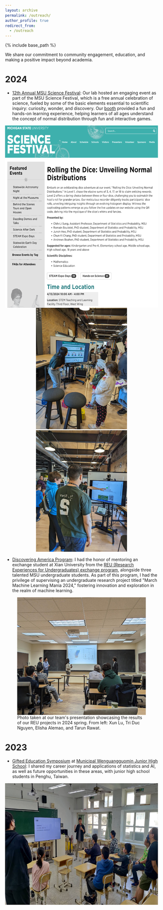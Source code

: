 ```yaml
---
layout: archive
permalink: /outreach/
author_profile: true
redirect_from:
  - /outreach
---
```


{% include base_path %}

We share our commitment to community engagement, education, and making a positive impact beyond academia.

2024
======
* [12th Annual MSU Science Festival](https://stt.natsci.msu.edu/news/stt-msu-science-festival.aspx): Our lab hosted an engaging event as part of the MSU Science Festival, which is a free annual celebration of science, fueled by some of the basic elements essential to scientific inquiry: curiosity, wonder, and discovery. Our [booth](https://sciencefestival.msu.edu/Event/View/129) provided a fun and hands-on learning experience, helping learners of all ages understand the concept of normal distribution through fun and interactive games. 

<img src='/images/2024 MSU Science Festival.png' width="600" height="600" style="margin: 0 auto; display: block;">

<div style="text-align: center;">
	<img src='/images/MSU sciecne 2.jpeg' width="300" height="400">
	<img src='/images/MSU sciecne 1.jpeg' width="300" height="400">
</div>

* [Discovering America Program](https://math.msu.edu/Exchange/discovering-america.aspx): I had the honor of mentoring an exchange student at Xian University from the [REU (Research Experiences for Undergraduates) exchange program](https://math.msu.edu/Exchange/index.aspx), alongside three talented MSU undergraduate students. As part of this program, I had the privilege of supervising an undergraduate research project titled "March Machine Learning Mania 2024," fostering innovation and exploration in the realm of machine learning.

<figure>
<img src='/images/2024REU.jpeg' width="500" height="387" style="margin: 0 auto; display: block;">
<figcaption>Photo taken at our team's presentation showcasing the results of our REU projects in 2024 spring. From left: Xun Lu, Tri Duc Nguyen, Elisha Alemao, and Tarun Rawat.</figcaption>
</figure>

2023
======

* [Gifted Education Symposium](https://www.facebook.com/plugins/post.php?href=https%3A%2F%2Fwww.facebook.com%2FWGJHgifted%2Fposts%2Fpfbid02vVLoK1SDNGH6TLW1yqVofWi2M5pM8h7tUhNMXai8rMXwnxdTp3ZmeHayGRBycKMJl&show_text=true&width=500) at [Municipal Wenguangguomin Junior High School](http://www.wgjh.phc.edu.tw/): I shared my career journey and applications of statistics and AI, as well as future opportunities in these areas, with junior high school students in Penghu, Taiwan.

<img src='/images/Penghu Outreach 2.jpeg' width="600" height="400" style="margin: 0 auto; display: block;">